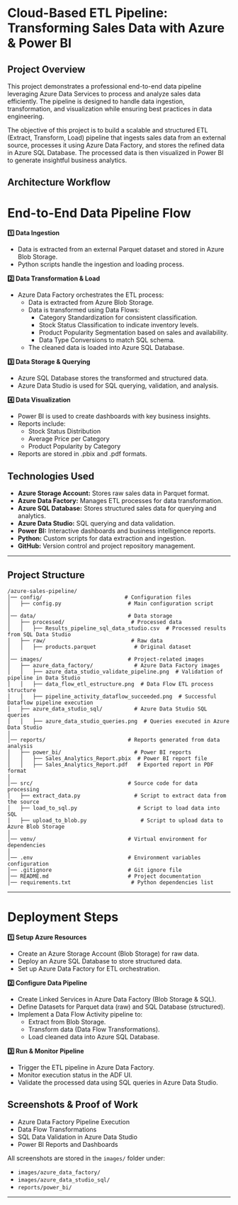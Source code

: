 # Cloud-Based ETL Pipeline: Transforming Sales Data with Azure & Power BI

## Project Overview

This project demonstrates a professional end-to-end data pipeline leveraging Azure Data Services to process and analyze sales data efficiently. The pipeline is designed to handle data ingestion, transformation, and visualization while ensuring best practices in data engineering.

The objective of this project is to build a scalable and structured ETL (Extract, Transform, Load) pipeline that ingests sales data from an external source, processes it using Azure Data Factory, and stores the refined data in Azure SQL Database. The processed data is then visualized in Power BI to generate insightful business analytics.

## Architecture Workflow

# End-to-End Data Pipeline Flow

**1️⃣ Data Ingestion**

* Data is extracted from an external Parquet dataset and stored in Azure Blob Storage.
* Python scripts handle the ingestion and loading process.

**2️⃣ Data Transformation & Load**

* Azure Data Factory orchestrates the ETL process:
    * Data is extracted from Azure Blob Storage.
    * Data is transformed using Data Flows:
        * Category Standardization for consistent classification.
        * Stock Status Classification to indicate inventory levels.
        * Product Popularity Segmentation based on sales and availability.
        * Data Type Conversions to match SQL schema.
    * The cleaned data is loaded into Azure SQL Database.

**3️⃣ Data Storage & Querying**

* Azure SQL Database stores the transformed and structured data.
* Azure Data Studio is used for SQL querying, validation, and analysis.

**4️⃣ Data Visualization**

* Power BI is used to create dashboards with key business insights.
* Reports include:
    * Stock Status Distribution
    * Average Price per Category
    * Product Popularity by Category
* Reports are stored in .pbix and .pdf formats.

## Technologies Used

* **Azure Storage Account:** Stores raw sales data in Parquet format.
* **Azure Data Factory:** Manages ETL processes for data transformation.
* **Azure SQL Database:** Stores structured sales data for querying and analytics.
* **Azure Data Studio:** SQL querying and data validation.
* **Power BI:** Interactive dashboards and business intelligence reports.
* **Python:** Custom scripts for data extraction and ingestion.
* **GitHub:** Version control and project repository management.

---
##  Project Structure
```
/azure-sales-pipeline/
│── config/                          # Configuration files
│   ├── config.py                     # Main configuration script
│
│── data/                             # Data storage
│   ├── processed/                     # Processed data
│   │   ├── Results_pipeline_sql_data_studio.csv  # Processed results from SQL Data Studio
│   ├── raw/                           # Raw data
│   │   ├── products.parquet            # Original dataset
│
│── images/                           # Project-related images
│   ├── azure_data_factory/             # Azure Data Factory images
│   │   ├── azure_data_studio_validate_pipeline.png  # Validation of pipeline in Data Studio
│   │   ├── data_flow_etl_estructure.png  # Data Flow ETL process structure
│   │   ├── pipeline_activity_dataflow_succeeded.png  # Successful Dataflow pipeline execution
│   ├── azure_data_studio_sql/          # Azure Data Studio SQL queries
│   │   ├── azure_data_studio_queries.png  # Queries executed in Azure Data Studio
│
│── reports/                          # Reports generated from data analysis
│   ├── power_bi/                       # Power BI reports
│   │   ├── Sales_Analytics_Report.pbix  # Power BI report file
│   │   ├── Sales_Analytics_Report.pdf   # Exported report in PDF format
│
│── src/                              # Source code for data processing
│   ├── extract_data.py                 # Script to extract data from the source
│   ├── load_to_sql.py                   # Script to load data into SQL
│   ├── upload_to_blob.py                 # Script to upload data to Azure Blob Storage
│
│── venv/                             # Virtual environment for dependencies
│
│── .env                              # Environment variables configuration
│── .gitignore                        # Git ignore file
│── README.md                         # Project documentation
│── requirements.txt                   # Python dependencies list               
```

---

# Deployment Steps

**1️⃣ Setup Azure Resources**

* Create an Azure Storage Account (Blob Storage) for raw data.
* Deploy an Azure SQL Database to store structured data.
* Set up Azure Data Factory for ETL orchestration.

**2️⃣ Configure Data Pipeline**

* Create Linked Services in Azure Data Factory (Blob Storage & SQL).
* Define Datasets for Parquet data (raw) and SQL Database (structured).
* Implement a Data Flow Activity pipeline to:
    * Extract from Blob Storage.
    * Transform data (Data Flow Transformations).
    * Load cleaned data into Azure SQL Database.

**3️⃣ Run & Monitor Pipeline**

* Trigger the ETL pipeline in Azure Data Factory.
* Monitor execution status in the ADF UI.
* Validate the processed data using SQL queries in Azure Data Studio.

## Screenshots & Proof of Work

* Azure Data Factory Pipeline Execution
* Data Flow Transformations
* SQL Data Validation in Azure Data Studio
* Power BI Reports and Dashboards

All screenshots are stored in the `images/` folder under:

* `images/azure_data_factory/`
* `images/azure_data_studio_sql/`
* `reports/power_bi/`

---








